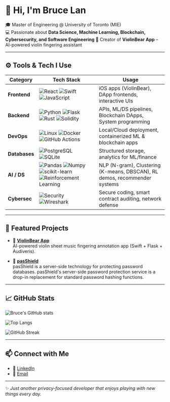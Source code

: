 # 👋 Hi, I'm Bruce Lan  

🎓 Master of Engineering @ University of Toronto (MIE)  
💻 Passionate about **Data Science, Machine Learning, Blockchain, Cybersecurity, and Software Engineering** 
🎻 Creator of **ViolinBear App** – AI-powered violin fingering assistant  

---

## ⚙️ Tools & Tech I Use  

| **Category**  | **Tech Stack** | **Usage** |
|---------------|----------------|-----------|
| **Frontend**  | ![React](https://img.shields.io/badge/React-20232A?logo=react&logoColor=61DAFB) ![Swift](https://img.shields.io/badge/Swift-FA7343?logo=swift&logoColor=white) ![JavaScript](https://img.shields.io/badge/JavaScript-F7DF1E?logo=javascript&logoColor=black) | iOS apps (ViolinBear), DApp frontends, interactive UIs |
| **Backend**   | ![Python](https://img.shields.io/badge/Python-3776AB?logo=python&logoColor=white) ![Flask](https://img.shields.io/badge/Flask-000000?logo=flask&logoColor=white) ![Rust](https://img.shields.io/badge/Rust-000000?logo=rust&logoColor=white) ![Solidity](https://img.shields.io/badge/Solidity-363636?logo=solidity&logoColor=white) | APIs, ML/DS pipelines, Blockchain DApps, System programming |
| **DevOps**    | ![Linux](https://img.shields.io/badge/Linux-FCC624?logo=linux&logoColor=black) ![Docker](https://img.shields.io/badge/Docker-2496ED?logo=docker&logoColor=white) ![GitHub Actions](https://img.shields.io/badge/GitHub_Actions-2088FF?logo=github-actions&logoColor=white) | Local/Cloud deployment, containerized ML & blockchain apps |
| **Databases** | ![PostgreSQL](https://img.shields.io/badge/PostgreSQL-4169E1?logo=postgresql&logoColor=white) ![SQLite](https://img.shields.io/badge/SQLite-003B57?logo=sqlite&logoColor=white) | Structured storage, analytics for ML/finance |
| **AI / DS**   | ![Pandas](https://img.shields.io/badge/Pandas-150458?logo=pandas&logoColor=white) ![Numpy](https://img.shields.io/badge/Numpy-013243?logo=numpy&logoColor=white) ![scikit-learn](https://img.shields.io/badge/scikit--learn-F7931E?logo=scikit-learn&logoColor=white) ![Reinforcement Learning](https://img.shields.io/badge/RL-Green?style=for-the-badge) | NLP (N-gram), Clustering (K-means, DBSCAN), RL demos, recommender systems |
| **Cybersec**  | ![Security](https://img.shields.io/badge/Cybersecurity-2E3440?logo=datadog&logoColor=00E5FF) ![Wireshark](https://img.shields.io/badge/Wireshark-1679A7?logo=wireshark&logoColor=white) | Secure coding, smart contract auditing, network defense |

---

## 📂 Featured Projects  

- 🎻 [**ViolinBear App**](https://github.com/Bruce-Lan00/ViolinBear)  
  AI-powered violin sheet music fingering annotation app (Swift + Flask + Audiveris).  

- 🐶 [**pasShield**](https://github.com/shshengeng/pasShield)  
  pasShield is a server-side technology for protecting password databases. pasShield's server-side password protection service is a drop-in replacement for standard password hashing functions.  


---

## 📈 GitHub Stats  

![Bruce's GitHub stats](https://github-readme-stats.vercel.app/api?username=Bruce-Lan00&show_icons=true&theme=radical)  

![Top Langs](https://github-readme-stats.vercel.app/api/top-langs/?username=Bruce-Lan00&layout=compact&theme=radical)  

![GitHub Streak](https://streak-stats.demolab.com?user=Bruce-Lan00&theme=radical)


---

## 📫 Connect with Me  

- 💼 [LinkedIn](https://www.linkedin.com/in/tianchen-lan-762595180/)  
- 📧 [Email](VA3CNM@Gmail.com)  

---
✨ *Just another privacy-focused developer that enjoys playing with new things every day.*  

